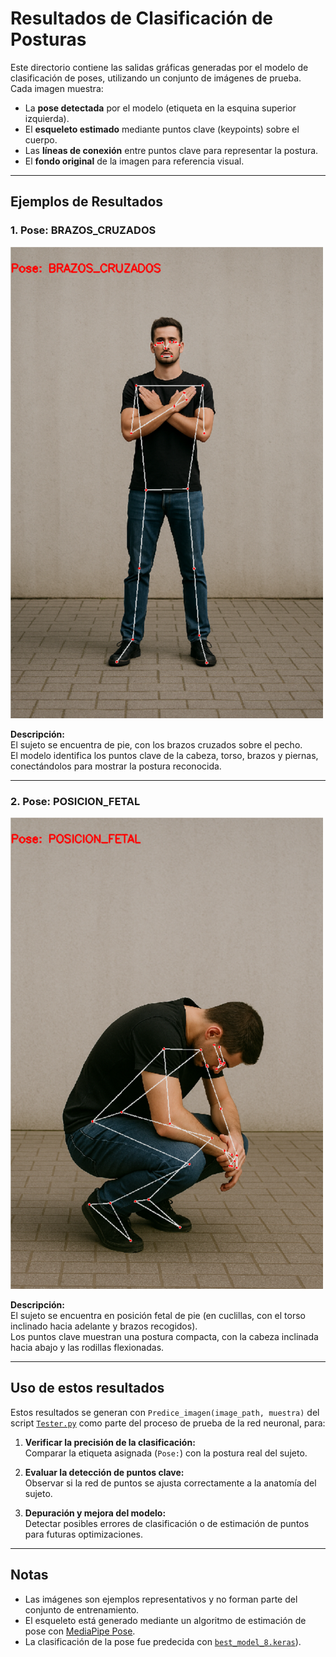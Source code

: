 # Resultados de Clasificación de Posturas

Este directorio contiene las salidas gráficas generadas por el modelo de clasificación de poses, utilizando un conjunto de imágenes de prueba.  
Cada imagen muestra:

- La **pose detectada** por el modelo (etiqueta en la esquina superior izquierda).
- El **esqueleto estimado** mediante puntos clave (keypoints) sobre el cuerpo.
- Las **líneas de conexión** entre puntos clave para representar la postura.
- El **fondo original** de la imagen para referencia visual.

---

## Ejemplos de Resultados

### 1. Pose: BRAZOS_CRUZADOS
<img src="./ChatGPT_BrazosCruzados.png" alt="BRAZOS_CRUZADOS" width="500">

**Descripción:**  
El sujeto se encuentra de pie, con los brazos cruzados sobre el pecho.  
El modelo identifica los puntos clave de la cabeza, torso, brazos y piernas, conectándolos para mostrar la postura reconocida.

---

### 2. Pose: POSICION_FETAL
<img src="./ChatGPT_PosicionFetal.png" alt="POSICION_FETAL" width="500">

**Descripción:**  
El sujeto se encuentra en posición fetal de pie (en cuclillas, con el torso inclinado hacia adelante y brazos recogidos).  
Los puntos clave muestran una postura compacta, con la cabeza inclinada hacia abajo y las rodillas flexionadas.

---

## Uso de estos resultados

Estos resultados se generan con `Predice_imagen(image_path, muestra)` del script [`Tester.py`](../scripts/Tester.py) como parte del proceso de prueba de la red neuronal, para:

1. **Verificar la precisión de la clasificación:**  
   Comparar la etiqueta asignada (`Pose:`) con la postura real del sujeto.
   
2. **Evaluar la detección de puntos clave:**  
   Observar si la red de puntos se ajusta correctamente a la anatomía del sujeto.

3. **Depuración y mejora del modelo:**  
   Detectar posibles errores de clasificación o de estimación de puntos para futuras optimizaciones.

---

## Notas

- Las imágenes son ejemplos representativos y no forman parte del conjunto de entrenamiento.
- El esqueleto está generado mediante un algoritmo de estimación de pose con [MediaPipe Pose](https://ai.google.dev/edge/mediapipe/solutions/vision/pose_landmarker).
- La clasificación de la pose fue predecida con [`best_model_8.keras`](../models)).

